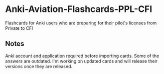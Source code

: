 # Anki-Aviation-Flashcards-PPL-CFI
Flashcards for Anki users who are preparing for their pilot's licenses from Private to CFI
## Notes
Anki account and application required before importing cards.
Some of the answers are outdated. I'm working on updated cards and will release their versions once they are released.
